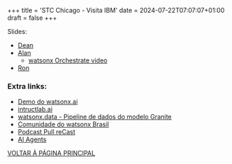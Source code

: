 +++
title = 'STC Chicago - Visita IBM'
date = 2024-07-22T07:07:07+01:00
draft = false
+++

Slides: 
- [Dean](https://deanwampler.github.io/polyglotprogramming/papers/WhereIsAIHeaded.pdf)
- [Alan](stc.pdf)
  - [watsonx Orchestrate video](https://ibm.box.com/shared/static/cep6ipall9g3lhronx9rowmxd5jzx3p8.mp4)
- [Ron](stc/IBM_CAS_2024-AI.pdf)

### Extra links:

- [Demo do watsonx.ai](https://ibm.biz/wx-chat-demo)
- [intructlab.ai](http://intructlab.ai)
- [watsonx.data - Pipeline de dados do modelo Granite](https://www.youtube.com/watch?v=BFtsSDHulVM)
- [Comunidade do watsonx Brasil](https://ibm.biz/watsonx-br)
- [Podcast Pull reCast](http://pullrecast.dev)
- [AI Agents](https://www.youtube.com/watch?v=F8NKVhkZZWI)

[VOLTAR À PÁGINA PRINCIPAL](/)
